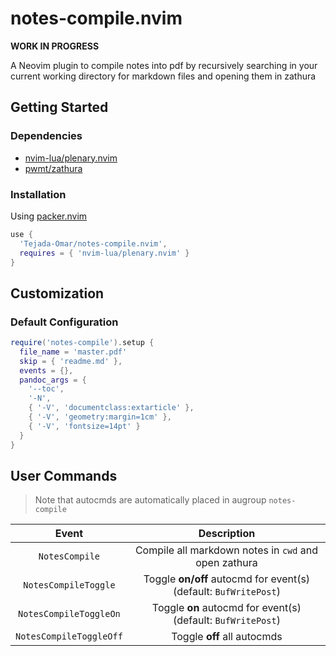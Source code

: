 # notes-compile.nvim

**WORK IN PROGRESS**

A Neovim plugin to compile notes into pdf by recursively searching in your
current working directory for markdown files and opening them in zathura

## Getting Started

### Dependencies

- [nvim-lua/plenary.nvim](https://github.com/nvim-lua/plenary.nvim)
- [pwmt/zathura](https://pwmt.org/projects/zathura/)

### Installation

Using [packer.nvim](https://github.com/wbthomason/packer.nvim)

```lua
use {
  'Tejada-Omar/notes-compile.nvim',
  requires = { 'nvim-lua/plenary.nvim' }
}
```

## Customization

### Default Configuration

```lua
require('notes-compile').setup {
  file_name = 'master.pdf'
  skip = { 'readme.md' },
  events = {},
  pandoc_args = {
    '--toc',
    '-N',
    { '-V', 'documentclass:extarticle' },
    { '-V', 'geometry:margin=1cm' },
    { '-V', 'fontsize=14pt' }
  }
}
```

## User Commands

> Note that autocmds are automatically placed in augroup `notes-compile`


|          Event          |                            Description                            |
|:-----------------------:|:-----------------------------------------------------------------:|
|     `NotesCompile`      |       Compile all markdown notes in `cwd` and open zathura        |
|  `NotesCompileToggle`   | Toggle **on/off** autocmd for event(s) (default: `BufWritePost`)  |
| `NotesCompileToggleOn`  | Toggle **on** autocmd for event(s) (default: `BufWritePost`)      |
| `NotesCompileToggleOff` | Toggle **off** all autocmds                                       |
